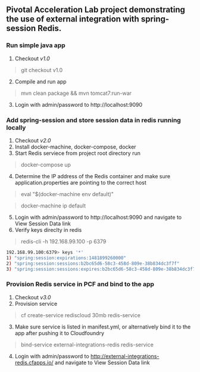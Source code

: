 
## Pivotal Acceleration Lab project demonstrating the use of external integration with spring-session Redis.

### Run simple java app
1. Checkout _v1.0_
>git checkout v1.0
2. Compile and run app
>mvn clean package && mvn tomcat7:run-war
3. Login with admin/password to http://localhost:9090

### Add spring-session and store session data in redis running locally
1. Checkout _v2.0_
2. Install docker-machine, docker-compose, docker
3. Start Redis serviece from project root directory run

>docker-compose up
4. Determine the IP address of the Redis container and make sure application.properties are pointing to the correct host

>eval "$(docker-machine env default)"

>docker-machine ip default
5. Login with admin/password to http://localhost:9090 and navigate to View Session Data link
6. Verify keys direclty in redis

>redis-cli -h 192.168.99.100 -p 6379
```bash
192.168.99.100:6379> keys '*'
1) "spring:session:expirations:1481899260000"
2) "spring:session:sessions:b2bc65d6-58c3-458d-809e-38b834dc3f7f"
3) "spring:session:sessions:expires:b2bc65d6-58c3-458d-809e-38b834dc3f7f"
```

### Provision Redis service in PCF and bind to the app
1. Checkout _v3.0_
2. Provision service

>cf create-service rediscloud 30mb redis-service

3. Make sure service is listed in manifest.yml, or alternatively bind it to the app after pushing it to Cloudfoundry

>bind-service external-integrations-redis redis-service

4. Login with admin/password to http://external-integrations-redis.cfapps.io/ and navigate to View Session Data link
